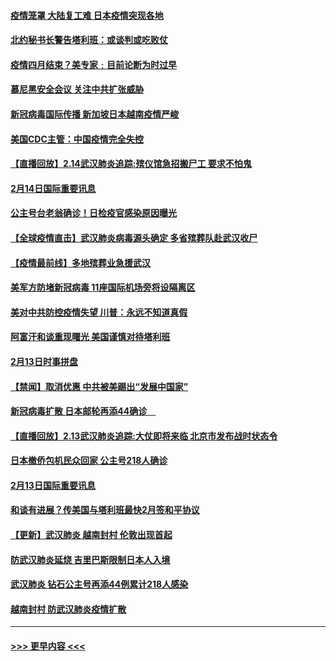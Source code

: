 #### [疫情笼罩 大陆复工难 日本疫情突现各地](../pages/prog202/a102777455.md?t=02150855) 
#### [北约秘书长警告塔利班：或谈判或吃败仗](../pages/prog202/a102777442.md?t=02150855) 
#### [疫情四月结束？美专家﹕目前论断为时过早](../pages/prog202/a102777248.md?t=02150855) 
#### [慕尼黑安全会议 关注中共扩张威胁](../pages/prog202/a102777254.md?t=02150855) 
#### [新冠病毒国际传播 新加坡日本越南疫情严峻](../pages/prog202/a102777245.md?t=02150855) 
#### [美国CDC主管：中国疫情完全失控](../pages/prog202/a102777236.md?t=02150855) 
#### [【直播回放】2.14武汉肺炎追踪:殡仪馆急招搬尸工 要求不怕鬼](../pages/prog202/a102777141.md?t=02150855) 
#### [2月14日国际重要讯息](../pages/prog202/a102777073.md?t=02150855) 
#### [公主号台老翁确诊！日检疫官感染原因曝光](../pages/prog202/a102777075.md?t=02150855) 
#### [【全球疫情直击】武汉肺炎病毒源头确定 多省殡葬队赴武汉收尸](../pages/prog202/a102777026.md?t=02150855) 
#### [【疫情最前线】多地殡葬业急援武汉](../pages/prog202/a102776986.md?t=02150855) 
#### [美军方防堵新冠病毒 11座国际机场旁将设隔离区](../pages/prog202/a102776870.md?t=02150855) 
#### [美对中共防控疫情失望 川普：永远不知道真假](../pages/prog202/a102776836.md?t=02150855) 
#### [阿富汗和谈重现曙光 美国谨慎对待塔利班](../pages/prog202/a102776748.md?t=02150855) 
#### [2月13日时事拼盘](../pages/prog202/a102776689.md?t=02150855) 
#### [【禁闻】取消优惠 中共被美踢出“发展中国家”](../pages/prog202/a102776670.md?t=02150855) 
#### [新冠病毒扩散 日本邮轮再添44确诊　](../pages/prog202/a102776518.md?t=02150855) 
#### [【直播回放】2.13武汉肺炎追踪:大仗即将来临 北京市发布战时状态令](../pages/prog202/a102776399.md?t=02150855) 
#### [日本撤侨包机民众回家 公主号218人确诊](../pages/prog202/a102776346.md?t=02150855) 
#### [2月13日国际重要讯息](../pages/prog202/a102776339.md?t=02150855) 
#### [和谈有进展？传美国与塔利班最快2月签和平协议](../pages/prog202/a102776291.md?t=02150855) 
#### [【更新】武汉肺炎 越南封村 伦敦出现首起](../pages/prog202/a102770740.md?t=02150855) 
#### [防武汉肺炎延烧 吉里巴斯限制日本人入境](../pages/prog202/a102776276.md?t=02150855) 
#### [武汉肺炎 钻石公主号再添44例累计218人感染](../pages/prog202/a102776089.md?t=02150855) 
#### [越南封村 防武汉肺炎疫情扩散](../pages/prog202/a102776214.md?t=02150855) 

----
#### [ >>> 更早内容 <<< ](../indexes/prog202-earlier.md)
